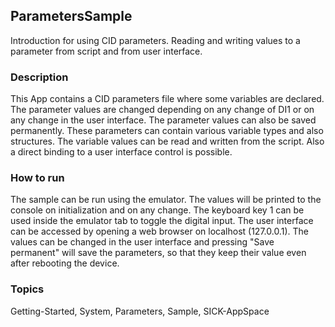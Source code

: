 ## ParametersSample
Introduction for using CID parameters. Reading and writing values to a parameter from script and from user interface.
### Description
This App contains a CID parameters file where some variables are declared. The parameter
values are changed depending on any change of DI1 or on any change in the user interface.
The parameter values can also be saved permanently. These parameters can contain various
variable types and also structures. The variable values can be read and written from the
script. Also a direct binding to a user interface control is possible.
### How to run
The sample can be run using the emulator. The values will be printed to
the console on initialization and on any change. The keyboard key 1 can be used
inside the emulator tab to toggle the digital input. The user interface can be
accessed by opening a web browser on localhost (127.0.0.1). The values can be
changed in the user interface and pressing "Save permanent" will save the parameters,
so that they keep their value even after rebooting the device.

### Topics
Getting-Started, System, Parameters, Sample, SICK-AppSpace